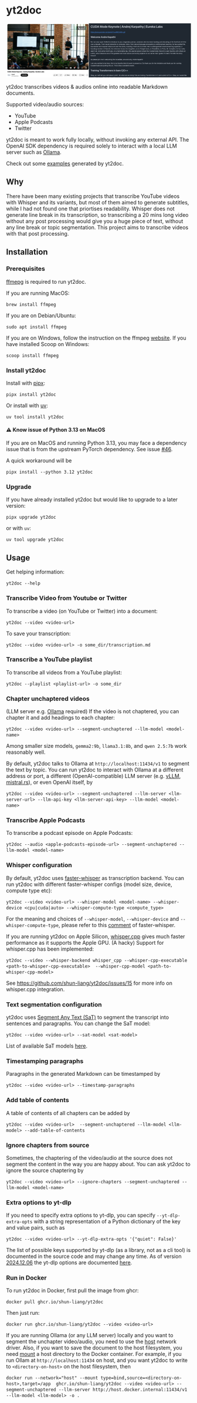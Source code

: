 # yt2doc

![Header Image](header-image.png)

yt2doc transcribes videos & audios online into readable Markdown documents.

Supported video/audio sources:
* YouTube
* Apple Podcasts
* Twitter

yt2doc is meant to work fully locally, without invoking any external API. The OpenAI SDK dependency is required solely to interact with a local LLM server such as [Ollama](https://github.com/ollama/ollama).

Check out some [examples](./examples/) generated by yt2doc.

## Why

There have been many existing projects that transcribe YouTube videos with Whisper and its variants, but most of them aimed to generate subtitles, while I had not found one that priortises readability. Whisper does not generate line break in its transcription, so transcribing a 20 mins long video without any post processing would give you a huge piece of text, without any line break or topic segmentation. This project aims to transcribe videos with that post processing. 

## Installation

### Prerequisites

[ffmepg](https://www.ffmpeg.org/) is required to run yt2doc.

If you are running MacOS:

```
brew install ffmpeg
```

If you are on Debian/Ubuntu:
```
sudo apt install ffmpeg
```

If you are on Windows, follow the instruction on the ffmpeg [website](https://ffmpeg.org/download.html#build-windows). If you have installed Scoop on Windows:

```
scoop install ffmpeg
```

### Install yt2doc

Install with [pipx](https://github.com/pypa/pipx):

```
pipx install yt2doc
```

Or install with [uv](https://github.com/astral-sh/uv):
```
uv tool install yt2doc
```

#### ⚠️ Know issue of Python 3.13 on MacOS

If you are on MacOS and running Python 3.13, you may face a dependency issue that is from the upstream PyTorch dependency. See issue [#46](https://github.com/shun-liang/yt2doc/issues/46).

A quick workaround will be

```
pipx install --python 3.12 yt2doc
```

### Upgrade

If you have already installed yt2doc but would like to upgrade to a later version:

```
pipx upgrade yt2doc
```

or with `uv`:

```
uv tool upgrade yt2doc
```

## Usage

Get helping information:

```
yt2doc --help
```

### Transcribe Video from Youtube or Twitter

To transcribe a video (on YouTube or Twitter) into a document:

```
yt2doc --video <video-url>
```

To save your transcription:

```
yt2doc --video <video-url> -o some_dir/transcription.md
```

### Transcribe a YouTube playlist

To transcribe all videos from a YouTube playlist:

```
yt2doc --playlist <playlist-url> -o some_dir
```

### Chapter unchaptered videos

(LLM server e.g. [Ollama](https://github.com/ollama/ollama) required) If the video is not chaptered, you can chapter it and add headings to each chapter:

```
yt2doc --video <video-url> --segment-unchaptered --llm-model <model-name>
```

Among smaller size models, `gemma2:9b`, `llama3.1:8b`, and `qwen 2.5:7b` work reasonably well.

By default, yt2doc talks to Ollama at `http://localhost:11434/v1` to segment the text by topic. You can run yt2doc to interact with Ollama at a different address or port, a different (OpenAI-compatible) LLM server (e.g. [vLLM](https://github.com/vllm-project/vllm), [mistral.rs](https://github.com/EricLBuehler/mistral.rs)), or even OpenAI itself, by

```
yt2doc --video <video-url> --segment-unchaptered --llm-server <llm-server-url> --llm-api-key <llm-server-api-key> --llm-model <model-name>
```

### Transcribe Apple Podcasts

To transcribe a podcast episode on Apple Podcasts:

```
yt2doc --audio <apple-podcasts-episode-url> --segment-unchaptered --llm-model <model-name>
```

### Whisper configuration

By default, yt2doc uses [faster-whisper](https://github.com/SYSTRAN/faster-whisper) as transcription backend. You can run yt2doc with different faster-whisper configs (model size, device, compute type etc):

```
yt2doc --video <video-url> --whisper-model <model-name> --whisper-device <cpu|cuda|auto> --whisper-compute-type <compute_type>
```

For the meaning and choices of `--whisper-model`, `--whisper-device` and `--whisper-compute-type`, please refer to this [comment](https://github.com/SYSTRAN/faster-whisper/blob/v1.0.3/faster_whisper/transcribe.py#L101-L127) of faster-whisper.


If you are running yt2doc on Apple Silicon, [whisper.cpp](https://github.com/ggerganov/whisper.cpp) gives much faster performance as it supports the Apple GPU. (A hacky) Support for whisper.cpp has been implemented:

```
yt2doc --video --whisper-backend whisper_cpp --whisper-cpp-executable <path-to-whisper-cpp-executable>  --whisper-cpp-model <path-to-whisper-cpp-model>
```

See https://github.com/shun-liang/yt2doc/issues/15 for more info on whisper.cpp integration.


### Text segmentation configuration

yt2doc uses [Segment Any Text (SaT)](https://github.com/segment-any-text/wtpsplit) to segment the transcript into sentences and paragraphs. You can change the SaT model:
```
yt2doc --video <video-url> --sat-model <sat-model>
```

List of available SaT models [here](https://github.com/segment-any-text/wtpsplit?tab=readme-ov-file#available-models).


### Timestamping paragraphs

Paragraphs in the generated Markdown can be timestamped by
```
yt2doc --video <video-url> --timestamp-paragraphs
```

### Add table of contents

A table of contents of all chapters can be added by
```
yt2doc --video <video-url>  --segment-unchaptered --llm-model <llm-model> --add-table-of-contents
```

### Ignore chapters from source

Sometimes, the chaptering of the video/audio at the source does not segment the content in the way you are happy about. You can ask yt2doc to ignore the source chaptering by

```
yt2doc --video <video-url> --ignore-chapters --segment-unchaptered --llm-model <model-name>
```

### Extra options to yt-dlp

If you need to specify extra options to yt-dlp, you can specify `--yt-dlp-extra-opts` with a string representation of a Python dictionary of the key and value pairs, such as

```
yt2doc --video <video-url> --yt-dlp-extra-opts '{"quiet": False}'
```

The list of possible keys supported by yt-dlp (as a library, not as a cli tool) is documented in the source code and may change any time. As of version [2024.12.06](https://github.com/yt-dlp/yt-dlp/releases/tag/2024.12.06) the yt-dlp options are documented [here](https://github.com/yt-dlp/yt-dlp/blob/2024.12.06/yt_dlp/YoutubeDL.py#L212-L491).


### Run in Docker

To run yt2doc in Docker, first pull the image from ghcr:

```
docker pull ghcr.io/shun-liang/yt2doc
```

Then just run:

```
docker run ghcr.io/shun-liang/yt2doc --video <video-url>
```

If you are running Ollama (or any LLM server) locally and you want to segment the unchapter video/audio, you need to use the [host](https://docs.docker.com/engine/network/drivers/host/) network driver. Also, if you want to save the document to the host filesystem, you need [mount](https://docs.docker.com/engine/storage/bind-mounts/) a host directory to the Docker container. For example, if you run Ollam at `http://localhost:11434` on host, and you want yt2doc to write to `<directory-on-host>` on the host filesystem, then

```
docker run --network="host" --mount type=bind,source=<directory-on-host>,target=/app  ghcr.io/shun-liang/yt2doc --video <video-url> --segment-unchaptered --llm-server http://host.docker.internal:11434/v1 --llm-model <llm-model> -o .
```
